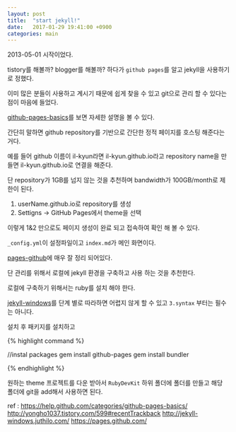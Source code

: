 ```yaml
---
layout: post
title:  "start jekyll!"
date:   2017-01-29 19:41:00 +0900
categories: main
---
```


2013-05-01 시작이었다.

tistory를 해볼까? blogger를 해볼까? 하다가 `github pages`를 알고 jekyll을 사용하기로 정했다.

이미 많은 분들이 사용하고 계시기 때문에 쉽게 찾을 수 있고 git으로 관리 할 수 있다는 점이 마음에 들었다.

[github-pages-basics][github-pages-basics]를 보면 자세한 설명을 볼 수 있다.

간단히 말하면 github repository를 기반으로 간단한 정적 페이지를 호스팅 해준다는 거다.

예를 들어 github 이름이 il-kyun라면 il-kyun.github.io라고 repository name을 만들면 il-kyun.github.io로 연결을 해준다.

단 repository가 1GB를 넘지 않는 것을 추천하며 bandwidth가 100GB/month로 제한이 된다.

1. userName.github.io로 repository를 생성
2. Settigns -> GitHub Pages에서 theme을 선택

이렇게 1&2 만으로도 페이지 생성이 완료 되고 접속하여 확인 해 볼 수 있다.

`_config.yml`이 설정파일이고 `index.md`가 메인 화면이다.

[pages-github][pages-github]에 매우 잘 정리 되어있다.

단 관리를 위해서 로컬에 jekyll 환경을 구축하고 사용 하는 것을 추천한다.

로컬에 구축하기 위해서는 ruby를 설치 해야 한다.

[jekyll-windows][jekyll-windows]를 단계 별로 따라하면 어렵지 않게 할 수 있고 `3.syntax` 부터는 필수는 아니다.

설치 후 패키지를 설치하고

{% highlight command %}

  //instal packages
  gem install github-pages
  gem install bundler

{% endhighlight %}

원하는 theme 프로젝트를 다운 받아서 `RubyDevKit` 하위 폴더에 폴더를 만들고 해당 폴더에 git을 add해서 사용하면 된다.


ref :
https://help.github.com/categories/github-pages-basics/
http://yongho1037.tistory.com/599#recentTrackback
http://jekyll-windows.juthilo.com/
https://pages.github.com/


[github-pages-basics]: https://help.github.com/categories/github-pages-basics/
[pages-github]:   https://pages.github.com/
[jekyll-windows]: http://jekyll-windows.juthilo.com/

